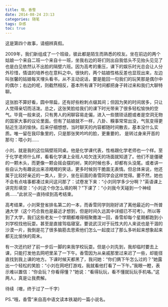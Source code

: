 ```yaml
---
title: 哦，香雪
date: 2014-08-24 23:13
categories: 随笔
tags: 杂感
toc: true
---
```

这是第四个故事，请细辨真假。

2009年，我们新组成了一个班级，彼此都是陌生而熟悉的校友。坐在前边的两个姑娘一个来自二班一个来自十一班，坐我右边的哥们则出自我低头不见抬头见见了也是白见依然认不出脸的隔壁六班。因为高考的重压，课下的娱乐时光总会让人分外珍惜，情谊的培养也在意料之中。很快的，两个姑娘性格反差也显现出来，左边叫张馨的姑娘每天埋头看书，从不主动说话，要是能回一句我们的玩笑那是偶尔中的偶尔；右边的呢，则截然相反，基本所有课下时间都把身子转过来和我们大聊特聊。

这张脸不算好看，圆中带扁，还有好些粉刺点缀其间；但因为笑的时间居多，只让人觉得亲切而活泼。总之，这张笑脸给我们的课下时光带来了很多轻松愉快的空气。毕竟一般来说，只有男人的闲聊容易走偏，进入一些猥琐话题或者是空洞无物的国家大事的议论里面。但有了姑娘就不一样，八卦、糗事常常出没，气氛变得更贴近生活的愉快。后来仔细想想，当时聊天的内容都随时间散去，基本没什么实质。唯一留在我印象里的，只是那张笑吟吟的脸，更重要的， 是转过身来开首的那句：喂小刘……

小刘，就是我的这位隔壁班同桌。他是化学课代表，性格跟化学老师也一个样。至于化学老师什么样，看看化学课上全班人哈欠连天的场面就知道了。他们不是僵硬的一颗木头，而更像一颗会摇会摆的树，笑的时候也多，却都有头没尾。或者讲一些自认为有趣说出来凉飕飕的笑话，更多时候则干脆面无表情。但总体来说，他还属于比较好亲近的一类人，至少，坐在前面的香雪同学会这样觉得。要不然，她也不会有点啥事都凑过来问这问那了：试卷发下来：“小刘同学多少分啊？”英语课上讲完形填空：“小刘这个你怎么填的啊？”下课了：“小刘我今天碰到一个神经病……”此状况一直持续到高考结束。

高考结果，小刘荣登省排名第二的一本，而香雪同学则刚好进了离他最近的一所普通大学（这个巧合我也是最近才想到，但是时间久远其中详细已不可考）。所以等到了大学，我们这些老友一个学期都难得相聚撒泼一回，香雪却每个星期都跑到小刘学校找他玩耍。甚至是直接驾临寝室。要说武汉对于玩性大的人来说也是干涸的沙漠一片，我倒是花了很多脑筋去思索他们怎么一起度过了那么多听起来想象起来都无比愉快的周末。

有一次还约好了前一步后一脚的来我学校玩耍。但是小刘先到，我却临时要去上课，只能打发他去网吧里呆了一下午。香雪因为从亲戚那里过来迟了一些，却能径直找到我上课的地方。下课时候天都黑了，我问她：“你们俩下午怎么过的？”她露出一个轻松的笑脸：“小刘在网吧打游戏，我就看他打看了一下午。”我眼一瞪，表示难以置信：“你会玩？你看得懂？”她说：“看得玩玩，看不懂就玩玩手机咯。”这两人，真是让我费解。

待续（嗷，终于过了一千字）

PS.“哦，香雪”来自高中语文读本铁凝的一篇小说名。
